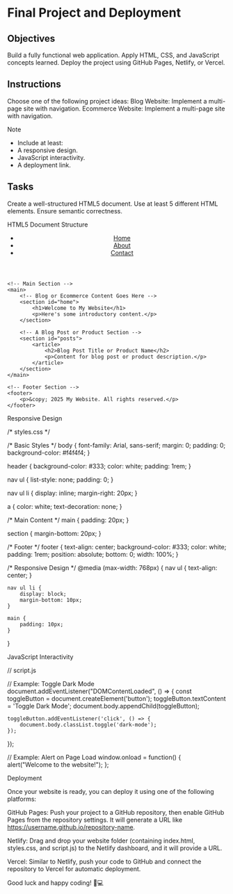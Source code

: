 # Final Project and Deployment

## Objectives
Build a fully functional web application.
Apply HTML, CSS, and JavaScript concepts learned.
Deploy the project using GitHub Pages, Netlify, or Vercel.

## Instructions
Choose one of the following project ideas:
Blog Website: Implement a multi-page site with navigation.
Ecommerce Website: Implement a multi-page site with navigation.

>[!NOTE]
> - Include at least:
> - A responsive design.
> - JavaScript interactivity.
> - A deployment link.

## Tasks

Create a well-structured HTML5 document.
Use at least 5 different HTML elements.
Ensure semantic correctness.

HTML5 Document Structure

<!DOCTYPE html>
<html lang="en">
<head>
    <meta charset="UTF-8">
    <meta name="viewport" content="width=device-width, initial-scale=1.0">
    <title>My Website</title>
    <link rel="stylesheet" href="styles.css">
    <script defer src="script.js"></script>
</head>
<body>
    <!-- Header Section -->
    <header>
        <nav>
            <ul>
                <li><a href="#home">Home</a></li>
                <li><a href="#about">About</a></li>
                <li><a href="#contact">Contact</a></li>
            </ul>
        </nav>
    </header>

    <!-- Main Section -->
    <main>
        <!-- Blog or Ecommerce Content Goes Here -->
        <section id="home">
            <h1>Welcome to My Website</h1>
            <p>Here's some introductory content.</p>
        </section>

        <!-- A Blog Post or Product Section -->
        <section id="posts">
            <article>
                <h2>Blog Post Title or Product Name</h2>
                <p>Content for blog post or product description.</p>
            </article>
        </section>
    </main>

    <!-- Footer Section -->
    <footer>
        <p>&copy; 2025 My Website. All rights reserved.</p>
    </footer>
</body>
</html>

Responsive Design

/* styles.css */

/* Basic Styles */
body {
    font-family: Arial, sans-serif;
    margin: 0;
    padding: 0;
    background-color: #f4f4f4;
}

header {
    background-color: #333;
    color: white;
    padding: 1rem;
}

nav ul {
    list-style: none;
    padding: 0;
}

nav ul li {
    display: inline;
    margin-right: 20px;
}

a {
    color: white;
    text-decoration: none;
}

/* Main Content */
main {
    padding: 20px;
}

section {
    margin-bottom: 20px;
}

/* Footer */
footer {
    text-align: center;
    background-color: #333;
    color: white;
    padding: 1rem;
    position: absolute;
    bottom: 0;
    width: 100%;
}

/* Responsive Design */
@media (max-width: 768px) {
    nav ul {
        text-align: center;
    }

    nav ul li {
        display: block;
        margin-bottom: 10px;
    }

    main {
        padding: 10px;
    }
}

JavaScript Interactivity

// script.js

// Example: Toggle Dark Mode
document.addEventListener("DOMContentLoaded", () => {
    const toggleButton = document.createElement('button');
    toggleButton.textContent = 'Toggle Dark Mode';
    document.body.appendChild(toggleButton);

    toggleButton.addEventListener('click', () => {
        document.body.classList.toggle('dark-mode');
    });
});

// Example: Alert on Page Load
window.onload = function() {
    alert("Welcome to the website!");
};

Deployment

Once your website is ready, you can deploy it using one of the following platforms:

GitHub Pages: Push your project to a GitHub repository, then enable GitHub Pages from the repository settings. It will generate a URL like https://username.github.io/repository-name.

Netlify: Drag and drop your website folder (containing index.html, styles.css, and script.js) to the Netlify dashboard, and it will provide a URL.

Vercel: Similar to Netlify, push your code to GitHub and connect the repository to Vercel for automatic deployment.



Good luck and happy coding! 🚀💻
